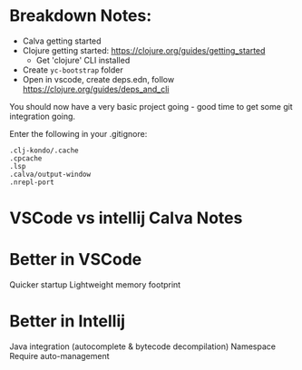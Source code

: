 # Breakdown Notes:

 - Calva getting started
 - Clojure getting started: https://clojure.org/guides/getting_started
    - Get 'clojure' CLI installed
 - Create `yc-bootstrap` folder
 - Open in vscode, create deps.edn, follow https://clojure.org/guides/deps_and_cli

You should now have a very basic project going - good time to get some git integration going.

Enter the following in your .gitignore:

```gitignore
.clj-kondo/.cache
.cpcache
.lsp
.calva/output-window
.nrepl-port
```



# VSCode vs intellij Calva Notes


# Better in VSCode
Quicker startup
Lightweight memory footprint

# Better in Intellij
Java integration (autocomplete & bytecode decompilation)
Namespace Require auto-management
